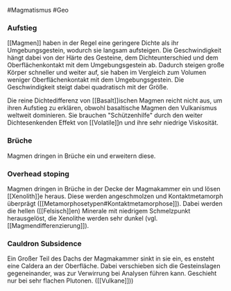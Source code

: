 #Magmatismus #Geo 

### Aufstieg

[[Magmen]] haben in der Regel eine geringere Dichte als ihr Umgebungsgestein, wodurch sie langsam aufsteigen. Die Geschwindigkeit hängt dabei von der Härte des Gesteine, dem Dichteunterschied und dem Oberflächenkontakt mit dem Umgebungsgestein ab. Dadurch steigen große Körper schneller und weiter auf, sie haben im Vergleich zum Volumen weniger Oberflächenkontakt mit dem Umgebungsgestein. Die Geschwindigkeit steigt dabei quadratisch mit der Größe.

Die reine Dichtedifferenz von [[Basalt]]ischen Magmen reicht nicht aus, um ihren Aufstieg zu erklären, obwohl basaltische Magmen den Vulkanismus weltweit dominieren. Sie brauchen "Schützenhilfe" durch den weiter Dichtesenkenden Effekt von [[Volatile]]n und ihre sehr niedrige Viskosität.

### Brüche

Magmen dringen in Brüche ein und erweitern diese.

### Overhead stoping

Magmen dringen in Brüche in der Decke der Magmakammer ein und lösen [[Xenolith]]e heraus.
Diese werden angeschmolzen und Kontaktmetamorph überprägt ([[Metamorphosetypen#Kontaktmetamorphose]]). Dabei werden die hellen ([[Felsisch]]en) Minerale mit niedrigem Schmelzpunkt herausgelöst, die Xenolithe werden sehr dunkel (vgl. [[Magmendifferenzierung]]).

### Cauldron Subsidence

Ein Großer Teil des Dachs der Magmakammer sinkt in sie ein, es ensteht eine Caldera an der Oberfläche. Dabei verschieben sich die Gesteinslagen gegeneinander, was zur Verwirrung bei Analysen führen kann.
Geschieht nur bei sehr flachen Plutonen. ([[Vulkane]]))
